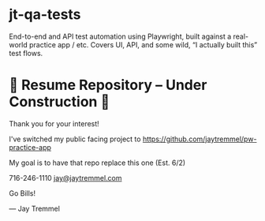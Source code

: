 # jt-qa-tests
End-to-end and API test automation using Playwright, built against a real-world practice app / etc. Covers UI, API, and some wild, “I actually built this” test flows.

# 🚧 Resume Repository – Under Construction 🚧

Thank you for your interest!

I've switched my public facing project to https://github.com/jaytremmel/pw-practice-app

My goal is to have that repo replace this one (Est. 6/2)

716-246-1110
jay@jaytremmel.com

Go Bills!

— Jay Tremmel
